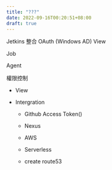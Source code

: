 ```yaml
---
title: "???"
date: 2022-09-16T00:20:51+08:00
draft: true
---
```



Jetkins 
  整合 OAuth (Windows AD)
  View
  
  Job
  
  Agent
  
  
  
  權限控制
  
  
  - View
    
  
  
  
  - Intergration
    - Github Access Token()
	- Nexus
	
    - AWS
	- Serverless
	- create route53